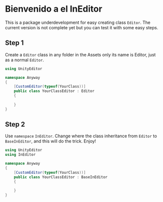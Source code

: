 ﻿# Bienvenido a el InEditor

This is a package underdevelopment for easy
creating class `Editor`. The current version
is not complete yet but you can test it with
some easy steps.

## Step 1

Create a `Editor` class in any folder in the Assets only its name is Editor,
just as a normal `Editor`.

```C#
using UnityEditor

namespace Anyway
{
    [CustomEditor(typeof(YourClass))]
    public class YourClassEditor : Editor
    {
    
    }
}
```

## Step 2

Use `namespace` `InEditor`.
Change where the class inheritance from `Editor` to `BaseInEditor`,
and this will do the trick. Enjoy!

```C#
using UnityEditor
using InEditor

namespace Anyway
{
    [CustomEditor(typeof(YourClass))]
    public class YourClassEditor : BaseInEditor
    {
    
    }
}
```